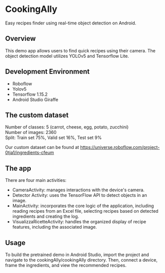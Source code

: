 # CookingAlly
Easy recipes finder using real-time object detection on Android.

## Overview
This demo app allows users to find quick recipes using their camera. The object detection model utilizes YOLOv5 
and Tensorflow Lite.

## Development Environment 
 - Roboflow
 - Yolov5
 - Tensorflow 1.15.2
 - Android Studio Giraffe

## The custom dataset

Number of classes: 5 (carrot, cheese, egg, potato, zucchini)  
Number of images: 2360  
Split: Train set 75%, Valid set 16%, Test set 9%  

Our custom dataset can be found at https://universe.roboflow.com/project-0tja1/ingredients-cfeum

## The app

There are four main activities:

- CameraActivity: manages interactions with the device's camera.
- Detector Activity: uses the TensorFlow API to detect objects in an image.
- MainActivity: incorporates the core logic of the application, including reading recipes from an Excel file, selecting recipes based on detected ingredients and creating the log.
- VisualizzaRicetteActivity: handles the organized display of recipe features, including the associated image.

## Usage
To build the pretrained demo in Android Studio, import the project and navigate to the cookingAlly/cookingAlly directory. Then, connect a device, frame the ingredients, and view the recommended recipes.




